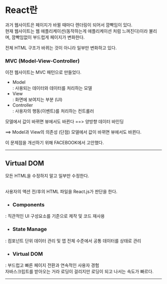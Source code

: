 # React란

과거 웹사이트은 페이지가 바뀔 때마다 렌더링이 되어서 깜빡임이 있다.<br/>
현재 웹사이트는 웹 애플리케이션(동작하는게 애플리케이션 처럼 느껴진다)이라 불리며, 깜빡임없이 부드럽게 페이지가 변화한다.

전체 HTML 구조가 바뀌는 것이 아니라 일부만 변화하고 있다.

### MVC (Model-View-Controller)
이전 웹사이트는 MVC 패턴으로 만들었다.
- Model<br/>
  : 사용되는 데이터와 데이터를 처리하는 모델
- View<br/>
  : 화면에 보여지는 부분 (UI)
- Controller<br/>
  : 사용자의 행동(이벤트)를 처리하는 컨트롤러

모델에서 값이 바뀌면 뷰에서도 바뀐다 ==> 양방향 데이터 바인딩

==> Model과 View의 의존성
(단점) 모델에서 값이 바뀌면 뷰에서도 바뀐다.

이 문제점을 개선하기 위해 FACEBOOK에서 고안했다.
***
## Virtual DOM
모든 HTML을 수정하지 말고 일부만 수정한다.
<br/><br/>

사용자의 액션 전/후의 HTML 파일을 React.js가 판단을 한다.<br/>

- ### Components
: 직관적인 UI 구성요소를 기준으로 제작 및 코드 재사용
- ### State Manage
: 컴포넌트 단위 데이터 관리 및 앱 전체 수준에서 공통 데이터를 상태로 관리
- ### Virtual DOM
: 부드럽고 빠른 페이지 전환과 연속적인 사용자 경험<br/>
자바스크립트를 받아오는 거라 로딩이 걸리지만 로딩이 되고 나서는 속도가 빠르다.
***


